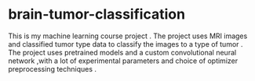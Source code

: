 # brain-tumor-classification
This is my machine learning course project .
The project uses MRI images and classified tumor type data to classify the images to a type of tumor .
The project uses pretrained models and a custom convolutional neural network ,with a lot of experimental parameters and choice of optimizer 
preprocessing techniques .

